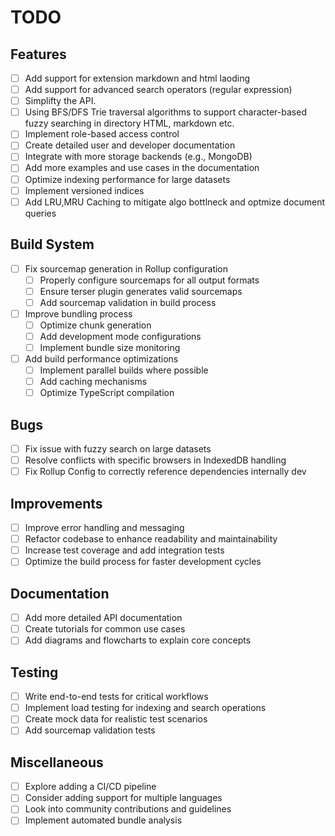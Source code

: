 # TODO

## Features
- [ ] Add support for extension markdown and html laoding 
- [ ] Add support for advanced search operators (regular expression)
- [ ] Simplifty the API.
- [ ] Using BFS/DFS Trie traversal algorithms to support character-based fuzzy searching in directory HTML, markdown etc.
- [ ] Implement role-based access control
- [ ] Create detailed user and developer documentation
- [ ] Integrate with more storage backends (e.g., MongoDB)
- [ ] Add more examples and use cases in the documentation
- [ ] Optimize indexing performance for large datasets
- [ ] Implement versioned indices
- [ ] Add LRU,MRU Caching to mitigate algo bottlneck and optmize
  document queries
  
## Build System
- [ ] Fix sourcemap generation in Rollup configuration
  - [ ] Properly configure sourcemaps for all output formats
  - [ ] Ensure terser plugin generates valid sourcemaps
  - [ ] Add sourcemap validation in build process
- [ ] Improve bundling process
  - [ ] Optimize chunk generation
  - [ ] Add development mode configurations
  - [ ] Implement bundle size monitoring
- [ ] Add build performance optimizations
  - [ ] Implement parallel builds where possible
  - [ ] Add caching mechanisms
  - [ ] Optimize TypeScript compilation

## Bugs
- [ ] Fix issue with fuzzy search on large datasets
- [ ] Resolve conflicts with specific browsers in IndexedDB handling
- [ ] Fix Rollup Config to correctly reference dependencies internally dev

## Improvements
- [ ] Improve error handling and messaging
- [ ] Refactor codebase to enhance readability and maintainability
- [ ] Increase test coverage and add integration tests
- [ ] Optimize the build process for faster development cycles

## Documentation
- [ ] Add more detailed API documentation
- [ ] Create tutorials for common use cases
- [ ] Add diagrams and flowcharts to explain core concepts

## Testing
- [ ] Write end-to-end tests for critical workflows
- [ ] Implement load testing for indexing and search operations
- [ ] Create mock data for realistic test scenarios
- [ ] Add sourcemap validation tests

## Miscellaneous
- [ ] Explore adding a CI/CD pipeline
- [ ] Consider adding support for multiple languages
- [ ] Look into community contributions and guidelines
- [ ] Implement automated bundle analysis